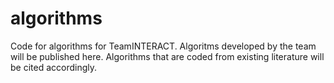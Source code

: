 # algorithms
Code for algorithms for TeamINTERACT. Algoritms developed by the team will be published here. Algorithms that are coded from existing literature will be cited accordingly. 
